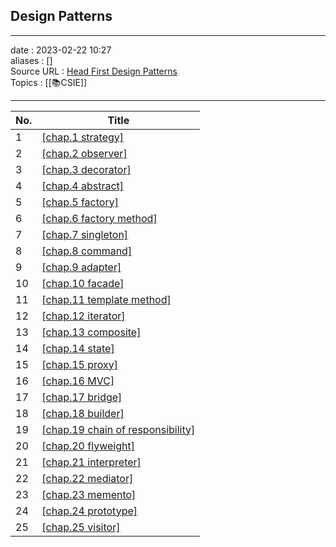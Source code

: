 ## Design Patterns
___
date : 2023-02-22 10:27<br>
aliases : []<br>
Source URL : [Head First Design Patterns](https://github.com/ajitpal/BookBank/blob/master/%5BO%60Reilly.%20Head%20First%5D%20-%20Head%20First%20Design%20Patterns%20-%20%5BFreeman%5D.pdf)<br>
Topics : [[📚CSIE]] 
___
| No. | Title                                                                                                                                        |
| --- | -------------------------------------------------------------------------------------------------------------------------------------------- |
| 1   | [[chap.1 strategy]](https://github.com/tenkai0812/Note/blob/main/design%20patterns/chap.1%20strategy.md)                                     |
| 2   | [[chap.2 observer]](https://github.com/tenkai0812/Note/blob/main/design%20patterns/chap.2%20observer.md)                                     |
| 3   | [[chap.3 decorator]](https://github.com/tenkai0812/Note/blob/main/design%20patterns/chap.3%20decorator.md)                                   |
| 4   | [[chap.4 abstract]](https://github.com/tenkai0812/Note/blob/main/design%20patterns/chap.4%20abstract.md)                                     |
| 5   | [[chap.5 factory]](https://github.com/tenkai0812/Note/blob/main/design%20patterns/chap.5%20factory.md)                                       |
| 6   | [[chap.6 factory method]](https://github.com/tenkai0812/Note/blob/main/design%20patterns/chap.6%20factory%20method.md)                       |
| 7   | [[chap.7 singleton]](https://github.com/tenkai0812/Note/blob/main/design%20patterns/chap.7%20singleton.md)                                   |
| 8   | [[chap.8 command]](https://github.com/tenkai0812/Note/blob/main/design%20patterns/chap.8%20command.md)                                       |
| 9   | [[chap.9 adapter]](https://github.com/tenkai0812/Note/blob/main/design%20patterns/chap.9%20adapter.md)                                       |
| 10  | [[chap.10 facade]](https://github.com/tenkai0812/Note/blob/main/design%20patterns/chap.10%20facade.md)                                       |
| 11  | [[chap.11 template method]](https://github.com/tenkai0812/Note/blob/main/design%20patterns/chap.11%20template%20method.md)                   |
| 12  | [[chap.12 iterator]](https://github.com/tenkai0812/Note/blob/main/design%20patterns/chap.12%20iterator.md)                                   |
| 13  | [[chap.13 composite]](https://github.com/tenkai0812/Note/blob/main/design%20patterns/chap.13%20composite.md)                                 |
| 14  | [[chap.14 state]](https://github.com/tenkai0812/Note/blob/main/design%20patterns/chap.14%20state.md)                                         |
| 15  | [[chap.15 proxy]](https://github.com/tenkai0812/Note/blob/main/design%20patterns/chap.15%20proxy.md)                                         |
| 16  | [[chap.16 MVC]](https://github.com/tenkai0812/Note/blob/main/design%20patterns/chap.16%20MVC.md)                                             |
| 17  | [[chap.17 bridge]](https://github.com/tenkai0812/Note/blob/main/design%20patterns/chap.17%20bridge.md)                                       |
| 18  | [[chap.18 builder]](https://github.com/tenkai0812/Note/blob/main/design%20patterns/chap.18%20builder.md)                                     |
| 19  | [[chap.19 chain of responsibility]](https://github.com/tenkai0812/Note/blob/main/design%20patterns/chap.19%20chain%20of%20responsibility.md) |
| 20  | [[chap.20 flyweight]](https://github.com/tenkai0812/Note/blob/main/design%20patterns/chap.20%20flyweight.md)                                 |
| 21  | [[chap.21 interpreter]](https://github.com/tenkai0812/Note/blob/main/design%20patterns/chap.21%20interpreter.md)                             |
| 22  | [[chap.22 mediator]](https://github.com/tenkai0812/Note/blob/main/design%20patterns/chap.22%20mediator.md)                                   |
| 23  | [[chap.23 memento]](https://github.com/tenkai0812/Note/blob/main/design%20patterns/chap.23%20memento.md)                                     |
| 24  | [[chap.24 prototype]](https://github.com/tenkai0812/Note/blob/main/design%20patterns/chap.24%20prototype.md)                                 |
| 25  | [[chap.25 visitor]](https://github.com/tenkai0812/Note/blob/main/design%20patterns/chap.25%20visitor.md)                                     |                                                                                                                                       |
